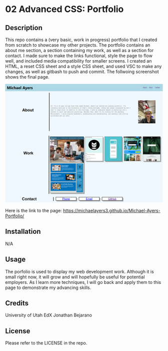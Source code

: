 # 02 Advanced CSS: Portfolio

## Description

This repo contains a (very basic, work in progress) portfolio that I created from scratch to showcase my other projects.  The portfolio contains an about me section, a section containing my work, as well as a section for contact. I made sure to make the links functional, style the page to flow well, and included media compatibility for smaller screens. I created an HTML, a reset CSS sheet and a style CSS sheet, and used VSC to make any changes, as well as gitbash to push and commit. The follwoing screenshot shows the final page. 

![screenshot](/assets/photos/finalss.png)

Here is the link to the page:
https://michaelayers3.github.io/Michael-Ayers-Portfolio/

## Installation

N/A

## Usage

The porfolio is used to display my web development work. Although it is small right now, it will grow and will hopefully be useful for potential employers. As I learn more techniques, I will go back and apply them to this page to demonstrate my advancing skills.

## Credits

University of Utah
EdX
Jonathan Bejarano

## License

Please refer to the LICENSE in the repo.
